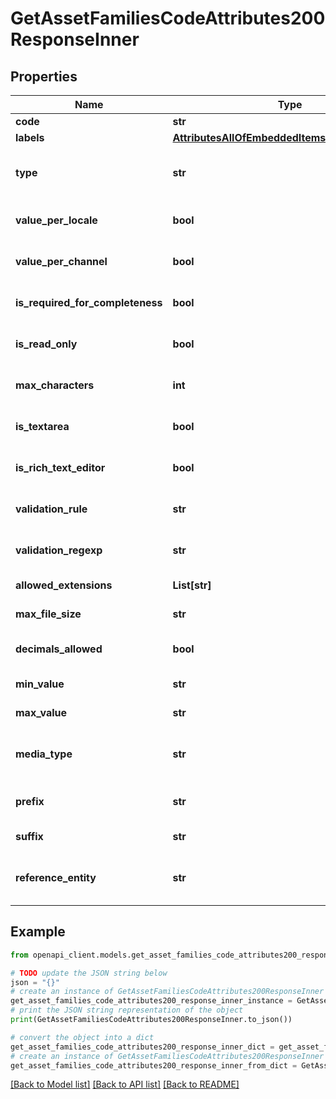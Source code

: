# GetAssetFamiliesCodeAttributes200ResponseInner


## Properties

Name | Type | Description | Notes
------------ | ------------- | ------------- | -------------
**code** | **str** | Attribute code | 
**labels** | [**AttributesAllOfEmbeddedItemsInnerAllOfLabels**](AttributesAllOfEmbeddedItemsInnerAllOfLabels.md) |  | [optional] 
**type** | **str** | Attribute type. See &lt;a href&#x3D;&#39;/concepts/asset-manager.html#asset-attribute&#39;&gt;type&lt;/a&gt; section for more details. | 
**value_per_locale** | **bool** | Whether the attribute is localizable, i.e. can have one value by locale | [optional] [default to False]
**value_per_channel** | **bool** | Whether the attribute is scopable, i.e. can have one value by channel | [optional] [default to False]
**is_required_for_completeness** | **bool** | Whether the attribute should be part of the record&#39;s completeness calculation | [optional] [default to False]
**is_read_only** | **bool** | Whether the attribute should be in read only mode only in the UI, but you can still update it with the API | [optional] [default to False]
**max_characters** | **int** | Maximum number of characters allowed for the value of the attribute when the attribute type is &#x60;text&#x60; | [optional] 
**is_textarea** | **bool** | Whether the UI should display a text area instead of a simple field when the attribute type is &#x60;text&#x60; | [optional] [default to False]
**is_rich_text_editor** | **bool** | Whether the UI should display a rich text editor instead of a simple text area when the attribute type is &#x60;text&#x60; | [optional] 
**validation_rule** | **str** | Validation rule type used to validate the attribute value when the attribute type is &#x60;text&#x60; | [optional] [default to 'none']
**validation_regexp** | **str** | Regexp expression used to validate the attribute value when the attribute type is &#x60;text&#x60; | [optional] 
**allowed_extensions** | **List[str]** | Extensions allowed when the attribute type is &#x60;media_file&#x60; | [optional] 
**max_file_size** | **str** | Max file size in MB when the attribute type is &#x60;media_file&#x60; | [optional] 
**decimals_allowed** | **bool** | Whether decimals are allowed when the attribute type is &#x60;number&#x60; | [optional] [default to False]
**min_value** | **str** | Minimum value allowed when the attribute type is &#x60;number&#x60; | [optional] 
**max_value** | **str** | Maximum value allowed when the attribute type is &#x60;number&#x60; | [optional] 
**media_type** | **str** | For the &#x60;media_link&#x60; attribute type, it is the type of the media behind the url, to allow its preview in the PIM. For the &#x60;media_file&#x60; attribute type, it is the type of the file. | 
**prefix** | **str** | Prefix of the &#x60;media_link&#x60; attribute type. The common url root that prefixes the link to the media | [optional] 
**suffix** | **str** | Suffix of the &#x60;media_link&#x60; attribute type. The common url suffix for the media | [optional] 
**reference_entity** | **str** | Reference entity code for the &#x60;record&#x60; attribute type (see &lt;a href&#x3D;&#39;/api-reference.html#Referenceentity&#39;&gt;Reference entity&lt;/a&gt;). | [optional] 

## Example

```python
from openapi_client.models.get_asset_families_code_attributes200_response_inner import GetAssetFamiliesCodeAttributes200ResponseInner

# TODO update the JSON string below
json = "{}"
# create an instance of GetAssetFamiliesCodeAttributes200ResponseInner from a JSON string
get_asset_families_code_attributes200_response_inner_instance = GetAssetFamiliesCodeAttributes200ResponseInner.from_json(json)
# print the JSON string representation of the object
print(GetAssetFamiliesCodeAttributes200ResponseInner.to_json())

# convert the object into a dict
get_asset_families_code_attributes200_response_inner_dict = get_asset_families_code_attributes200_response_inner_instance.to_dict()
# create an instance of GetAssetFamiliesCodeAttributes200ResponseInner from a dict
get_asset_families_code_attributes200_response_inner_from_dict = GetAssetFamiliesCodeAttributes200ResponseInner.from_dict(get_asset_families_code_attributes200_response_inner_dict)
```
[[Back to Model list]](../README.md#documentation-for-models) [[Back to API list]](../README.md#documentation-for-api-endpoints) [[Back to README]](../README.md)


